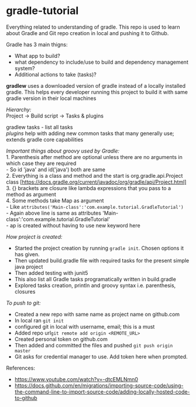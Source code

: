 # gradle-tutorial
Everything related to understanding of gradle. This repo is used to learn about Gradle and Git repo creation in local and pushing it to Github.

Gradle has 3 main thigns:   
- What app to build?   
- what dependency to include/use to build and dependency management system?  
- Additional actions to take (tasks)?  

**gradlew** uses a downloaded version of gradle instead of a locally installed gradle. This helps every developer running this project to build it with same gradle version in their local machines

*Hierarchy:*   
Project ->  Build script -> Tasks  & plugins

gradlew tasks - list all tasks   
*plugins* help with adding new common tasks that many generally use; extends gradle core capabilities

*Important things about groovy used by Gradle:*   
	1. Parenthesis after method are optional unless there are no arguments in which case they are required   
       - So id 'java' and id('java') both are same   
	2. Everything is a class and method and the start is org.gradle.api.Project class [https://docs.gradle.org/current/javadoc/org/gradle/api/Project.html]   
	3. {} brackets are closure like lambda expressions that you pass to a method as argument   
	4. Some methods take Map as argument  
		- Like `attributes('Main-class':'com.example.tutorial.GradleTutorial')`  
		- Again above line is same as attributes 'Main-class':'com.example.tutorial.GradleTutorial'  
		- ap is created without having to use new keyword here  

*How project is created:*   
- Started the project creation by running `gradle init`. Chosen options it has given.
- Then updated build.gradle file with required tasks for the present simple java project
- Then added testing with junit5
- This also list all Gradle tasks programatically written in build.gradle
- Explored tasks creation, println and groovy syntax i.e. parenthesis, closures

*To push to git:*
- Created a new repo with same name as project name on github.com
- In local ran `git init`
- configured git in local with username, email; this is a must
- Added repo url`git remote add origin <REMOTE_URL>`
- Created personal token on github.com
- Then added and committed the files and pushed `git push origin master`
- Git asks for credential manager to use. Add token here when prompted.


References:
- https://www.youtube.com/watch?v=-dtcEMLNmn0
- https://docs.github.com/en/migrations/importing-source-code/using-the-command-line-to-import-source-code/adding-locally-hosted-code-to-github
